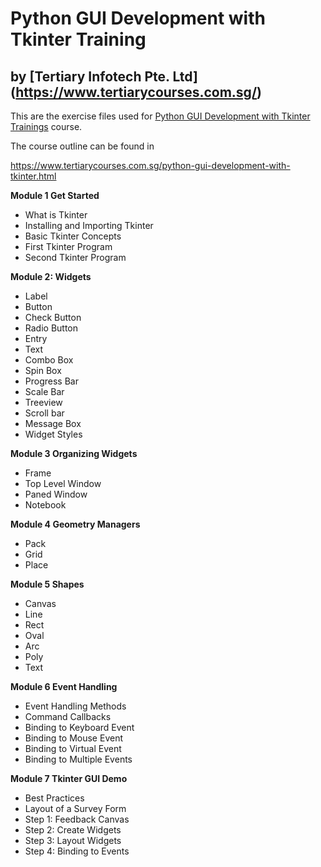 # Python GUI Development with Tkinter Training
## by [Tertiary Infotech Pte. Ltd] (https://www.tertiarycourses.com.sg/)

This are the exercise files used for [Python GUI Development with Tkinter Trainings](https://www.tertiarycourses.com.sg/python-gui-development-with-tkinter.html) course. 

The course outline can be found in 

https://www.tertiarycourses.com.sg/python-gui-development-with-tkinter.html

<p><strong>Module 1 Get Started</strong></p>
<ul>
<li>What is Tkinter</li>
<li>Installing and Importing Tkinter</li>
<li>Basic Tkinter Concepts</li>
<li>First Tkinter Program</li>
<li>Second Tkinter Program</li>
</ul>
<p><strong>Module 2: Widgets</strong></p>
<ul>
<li>Label&nbsp;</li>
<li>Button</li>
<li>Check Button</li>
<li>Radio Button</li>
<li>Entry</li>
<li>Text</li>
<li>Combo Box</li>
<li>Spin Box</li>
<li>Progress Bar</li>
<li>Scale Bar</li>
<li>Treeview</li>
<li>Scroll bar</li>
<li>Message Box</li>
<li>Widget Styles</li>
</ul>
<p><strong>Module 3 Organizing Widgets</strong></p>
<ul>
<li>Frame</li>
<li>Top Level Window</li>
<li>Paned Window</li>
<li>Notebook</li>
</ul>
<p><strong>Module 4 Geometry Managers</strong></p>
<ul>
<li>Pack</li>
<li>Grid</li>
<li>Place</li>
</ul>
<p><strong>Module 5 Shapes</strong></p>
<ul>
<li>Canvas</li>
<li>Line</li>
<li>Rect</li>
<li>Oval</li>
<li>Arc</li>
<li>Poly</li>
<li>Text</li>
</ul>
<p><strong>Module 6 Event Handling</strong></p>
<ul>
<li>Event Handling Methods</li>
<li>Command Callbacks</li>
<li>Binding to Keyboard Event</li>
<li>Binding to Mouse Event</li>
<li>Binding to Virtual Event</li>
<li>Binding to Multiple Events</li>
</ul>
<p><strong>Module 7 Tkinter GUI Demo</strong></p>
<ul>
<li>Best Practices</li>
<li>Layout of a Survey Form</li>
<li>Step 1: Feedback Canvas</li>
<li>Step 2: Create Widgets</li>
<li>Step 3: Layout Widgets</li>
<li>Step 4: Binding to Events</li>
</ul>

